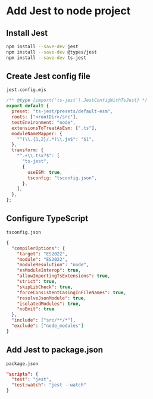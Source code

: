 # Add Jest to node project

## Install Jest

```bash
npm install --save-dev jest
npm install --save-dev @types/jest
npm install --save-dev ts-jest
```

## Create Jest config file

`jest.config.mjs`

```js
/** @type {import('ts-jest').JestConfigWithTsJest} */
export default {
  preset: "ts-jest/presets/default-esm",
  roots: ["<rootDir>/src"],
  testEnvironment: "node",
  extensionsToTreatAsEsm: [".ts"],
  moduleNameMapper: {
    "^(\\.{1,2}/.*)\\.js$": "$1",
  },
  transform: {
    "^.+\\.tsx?$": [
      "ts-jest",
      {
        useESM: true,
        tsconfig: "tsconfig.json",
      },
    ],
  },
};
```

## Configure TypeScript

`tsconfig.json`

```json
{
  "compilerOptions": {
    "target": "ES2022",
    "module": "ES2022",
    "moduleResolution": "node",
    "esModuleInterop": true,
    "allowImportingTsExtensions": true,
    "strict": true,
    "skipLibCheck": true,
    "forceConsistentCasingInFileNames": true,
    "resolveJsonModule": true,
    "isolatedModules": true,
    "noEmit": true
  },
  "include": ["src/**/*"],
  "exclude": ["node_modules"]
}
```

## Add Jest to package.json

`package.json`

```json
"scripts": {
  "test": "jest",
  "test:watch": "jest --watch"
}
```
